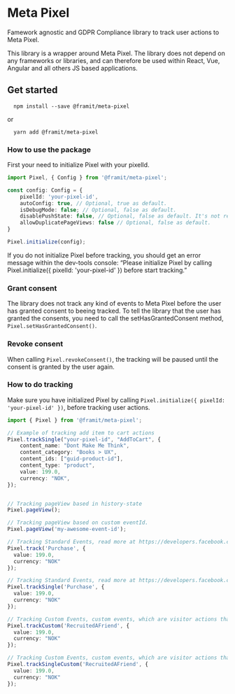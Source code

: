 # Meta Pixel
Famework agnostic and GDPR Compliance library to track user actions to Meta Pixel.

This library is a wrapper around Meta Pixel. The library does not depend on any frameworks or libraries, and can therefore be used within React, Vue, Angular and all others JS based applications.


## Get started
```
  npm install --save @framit/meta-pixel
```

or

```
  yarn add @framit/meta-pixel
```

### How to use the package
First your need to initialize Pixel with your pixelId.

```typescript
import Pixel, { Config } from '@framit/meta-pixel';

const config: Config = {
    pixelId: 'your-pixel-id',
    autoConfig: true, // Optional, true as default.
    isDebugMode: false; // Optional, false as default.
    disablePushState: false, // Optional, false as default. It's not recommended to disable push state, read more at https://developers.facebook.com/ads/blog/post/2017/05/29/tagging-a-single-page-application-facebook-pixel
    allowDuplicatePageViews: false // Optional, false as default.
} 

Pixel.initialize(config);
```

If you do not initialize Pixel before tracking, you should get an error message within the dev-tools console: “Please initialize Pixel by calling Pixel.initialize({ pixelId: 'your-pixel-id' }) before start tracking.”

### Grant consent
The library does not track any kind of events to Meta Pixel before the user has granted consent to beeing tracked. To tell the library that the user has granted the consents, you need to call the setHasGrantedConsent method, `Pixel.setHasGrantedConsent()`.

### Revoke consent
When calling `Pixel.revokeConsent()`, the tracking will be paused until the consent is granted by the user again. 

### How to do tracking
Make sure you have initialized Pixel by calling `Pixel.initialize({ pixelId: 'your-pixel-id' })`, before tracking user actions.


```typescript
import { Pixel } from '@framit/meta-pixel';

// Example of tracking add item to cart actions
Pixel.trackSingle("your-pixel-id", "AddToCart", {
    content_name: "Dont Make Me Think",
    content_category: "Books > UX",
    content_ids: ["guid-product-id"],
    content_type: "product",
    value: 199.0,
    currency: "NOK",
});


// Tracking pageView based in history-state
Pixel.pageView();

// Tracking pageView based on custom eventId.
Pixel.pageView('my-awesome-event-id'); 

// Tracking Standard Events, read more at https://developers.facebook.com/docs/meta-pixel/implementation/conversion-tracking#standard-events
Pixel.track('Purchase', {
  value: 199.0,
  currency: "NOK"
});

// Tracking Standard Events, read more at https://developers.facebook.com/docs/meta-pixel/implementation/conversion-tracking#standard-events
Pixel.trackSingle('Purchase', {
  value: 199.0,
  currency: "NOK"
});

// Tracking Custom Events, custom events, which are visitor actions that you have defined and that you report by calling a Pixel function
Pixel.trackCustom('RecruitedAFriend', {
  value: 199.0,
  currency: "NOK"
});

// Tracking Custom Events, custom events, which are visitor actions that you have defined and that you report by calling a Pixel function
Pixel.trackSingleCustom('RecruitedAFriend', {
  value: 199.0,
  currency: "NOK"
});
```